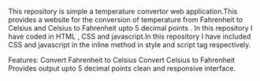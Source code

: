 This repository is simple a temperature convertor web application.This provides a website for the conversion of temperature from Fahrenheit to Celsius and Celsius to Fahrenheit upto 5 decimal points . In this repository I have coded in HTML , CSS and javascript.In this repository I have included CSS and javascript in the inline method in style and script tag respectively.

Features:
Convert Fahrenheit to Celsius
Convert Celsius to Fahrenheit
Provides output upto 5 decimal points
clean and responsive interface.

